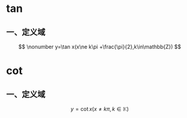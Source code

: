 # tan

## 一、定义域

$$
\nonumber
y=\tan x(x\ne k\pi +\frac{\pi}{2},k\in\mathbb{Z})
$$

# cot

## 一、定义域

$$
\nonumber
y=\cot x (x\ne k\pi,k\in \mathbb{K})
$$

